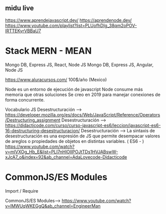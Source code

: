 ## midu live

https://www.aprendejavascript.dev/
https://aprendenode.dev/
https://www.youtube.com/playlist?list=PLUofhDIg_38qm2oPOV-IRTTEKyrVBBaU7


# Stack MERN - MEAN
Mongo DB, Express JS, React, Node JS
Mongo DB, Express JS, Angular, Node JS



https://www.aluracursos.com/  100$/año (Mexico)


Node es un entorno de ejecución de javascript
Node consume más memoria que otras soluciones
Se creo en 2019 para manejar conexiones de forma concurrente.


Vocabulario JS
Desestructuración --> https://developer.mozilla.org/es/docs/Web/JavaScript/Reference/Operators/Destructuring_assignment
Desestructuración --> https://didacticode.com/curso/curso-javascript-es6/leccion/javascript-es6-16-destructuring-desestructuracion/
Desestructuración --> La sintaxis de desestructuración es una expresión de JS que permite desempacar valores de areglos o propiedades de objetos en distintas variables. ( ES6 - )
https://www.youtube.com/watch?v=mlVXOg_Hb_E&list=PLI7nHlOIIPOJtTDs1HVJABswW-xJcA7_o&index=92&ab_channel=AdaLovecode-Didacticode

# CommonJS/ES Modules
Import / Require

CommonJS/ES Modules--> https://www.youtube.com/watch?v=lMWUqWKEGgQ&ab_channel=EngineerMan






